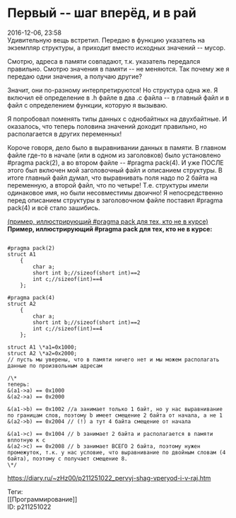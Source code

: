 Первый -- шаг вперёд, и в рай
==============================

   
 2016-12-06, 23:58   
  Удивительную вещь встретил. Передаю в функцию указатель на экземпляр структуры, а приходит вместо исходных значений -- мусор.   
   
 Смотрю, адреса в памяти совпадают, т.к. указатель передался правильно. Смотрю значения в памяти -- не меняются. Так почему же я передаю одни значения, а получаю другие?   
   
 Значит, они по-разному интерпретируются! Но структура одна же. Я включил её определение в .h файле в два .c файла -- в главный файл и в файл с определением функции, которую я вызываю.   
   
 Я попробовал поменять типы данных с однобайтных на двухбайтные. И оказалось, что теперь половина значений доходит правильно, но располагается в других переменных!   
   
 Короче говоря, дело было в выравнивании данных в памяти. В главном файле где-то в начале (или в одном из заголовков) было установлено #pragma pack(2), а во втором файле -- #pragma pack(4). И уже ПОСЛЕ этого был включен мой заголовочный файл и описанием структуры. В итоге главный файл думал, что выравнивать поля надо по 2 байта на переменную, а второй файл, что по четыре! Т.е. структуры имели одинаковое имя, но были несовместимы двоично! Я непосредственно перед описанием структуры в заголовочном файле поставил #pragma pack(4) и всё стало зашибись.   
   
  [(пример, иллюстрирующий #pragma pack для тех, кто не в курсе)](https://zHz00.diary.ru/p211251022.htm?index=1#linkmore211251022m1)      
  **Пример, иллюстрирующий #pragma pack для тех, кто не в курсе:**    
 
```
  
#pragma pack(2)  
struct A1  
	{  
		char a;  
		short int b;//sizeof(short int)==2  
		int c;//sizeof(int)==4  
	};  
  
#pragma pack(4)  
struct A2  
	{  
		char a;  
		short int b;//sizeof(short int)==2  
		int c;//sizeof(int)==4  
	};  
  
struct A1 \*a1=0x1000;  
struct A2 \*a2=0x2000;  
// пусть мы уверены, что в памяти ничего нет и мы можем располагать данные по произвольным адресам  
  
/\*  
теперь:  
&(a1->a) == 0x1000  
&(a2->a) == 0x2000  
  
&(a1->b) == 0x1002 //a занимает только 1 байт, но у нас выравнивание по границам слов, поэтому b имеет смещение 2 байта от начала, а не 1  
&(a2->b) == 0x2004 // (!) а тут 4 байта смещение от начала  
  
&(a1->c) == 0x1004 // b занимает 2 байта и располагается в памяти вплотную к c  
&(a2->c) == 0x2008 // b занимает ВСЕГО 2 байта, поэтому нужен промежуток, т.к. у нас условие, что выравнивание по двойным словам (4 байта), поэтому c получает смещение 8.  
\*/  

```
     
    
 <https://diary.ru/~zHz00/p211251022_pervyj-shag-vperyod-i-v-raj.htm>   
   
 Теги:   
 [[Программирование]]   
 ID: p211251022